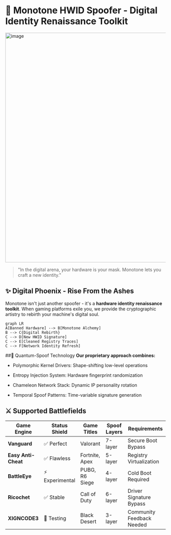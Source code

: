 # 🔮 Monotone HWID Spoofer - Digital Identity Renaissance Toolkit

<img width="1280" height="720" alt="image" src="https://github.com/user-attachments/assets/11e6e6b3-9c99-44d5-baa5-2df0ebc84e56" />


> "In the digital arena, your hardware is your mask. Monotone lets you craft a new identity."

## ✨ Digital Phoenix - Rise From the Ashes

Monotone isn't just another spoofer - it's a **hardware identity renaissance toolkit**. When gaming platforms exile you, we provide the cryptographic artistry to rebirth your machine's digital soul. 

```mermaid
graph LR
A[Banned Hardware] --> B[Monotone Alchemy]
B --> C{Digital Rebirth}
C --> D[New HWID Signature]
C --> E[Cleaned Registry Traces]
C --> F[Network Identity Refresh]
```

 ##🌌 Quantum-Spoof Technology
**Our proprietary approach combines:**

- Polymorphic Kernel Drivers: Shape-shifting low-level operations

- Entropy Injection System: Hardware fingerprint randomization

- Chameleon Network Stack: Dynamic IP personality rotation

- Temporal Spoof Patterns: Time-variable signature generation

## ⚔️ Supported Battlefields

| Game Engine         | Status Shield      | Game Titles        | Spoof Layers | Requirements              |
|---------------------|--------------------|--------------------|--------------|---------------------------|
| **Vanguard**        | ✅ Perfect         | Valorant           | 7-layer      | Secure Boot Bypass        |
| **Easy Anti-Cheat** | ✅ Flawless        | Fortnite, Apex     | 5-layer      | Registry Virtualization   |
| **BattleEye**       | ⚡ Experimental    | PUBG, R6 Siege     | 4-layer      | Cold Boot Required        |
| **Ricochet**        | ✅ Stable          | Call of Duty       | 6-layer      | Driver Signature Bypass   |
| **XIGNCODE3**       | 🔄 Testing         | Black Desert       | 3-layer      | Community Feedback Needed |